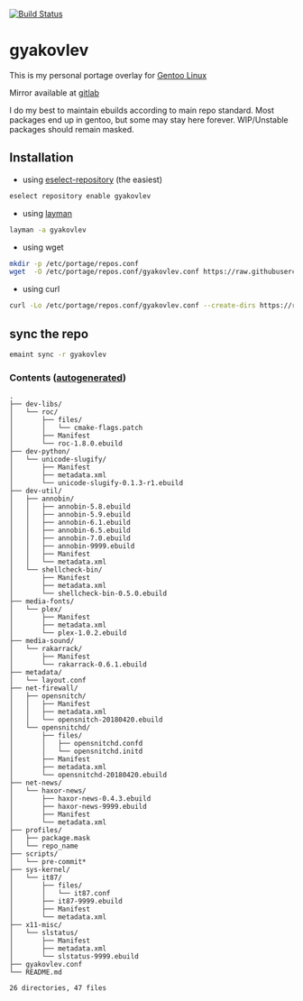 [![Build Status](https://travis-ci.org/gyakovlev/gentoo-overlay.svg?branch=master)](https://travis-ci.org/gyakovlev/gentoo-overlay)
# gyakovlev
This is my personal portage overlay for [Gentoo Linux](https://gentoo.org/)

Mirror available at [gitlab](https://gitlab.com/gyakovlev/gentoo-overlay)

I do my best to maintain ebuilds according to main repo standard.
Most packages end up in gentoo, but some may stay here forever.
WIP/Unstable packages should remain masked.

## Installation

- using [eselect-repository](https://packages.gentoo.org/packages/app-eselect/eselect-repository) (the easiest)
```sh
eselect repository enable gyakovlev
```

- using [layman](https://packages.gentoo.org/packages/app-portage/layman)
```sh
layman -a gyakovlev
```

- using wget
```sh
mkdir -p /etc/portage/repos.conf
wget  -O /etc/portage/repos.conf/gyakovlev.conf https://raw.githubusercontent.com/gyakovlev/gentoo-overlay/master/gyakovlev.conf
```

- using curl
```sh
curl -Lo /etc/portage/repos.conf/gyakovlev.conf --create-dirs https://raw.githubusercontent.com/gyakovlev/gentoo-overlay/master/gyakovlev.conf
```

## sync the repo

```sh
emaint sync -r gyakovlev
```

### Contents ([autogenerated](scripts/pre-commit))
[comment]: # (text below will be generated using pre-commit hook. this line is not visible when rendered.)
```Hack
.
├── dev-libs/
│   └── roc/
│       ├── files/
│       │   └── cmake-flags.patch
│       ├── Manifest
│       └── roc-1.8.0.ebuild
├── dev-python/
│   └── unicode-slugify/
│       ├── Manifest
│       ├── metadata.xml
│       └── unicode-slugify-0.1.3-r1.ebuild
├── dev-util/
│   ├── annobin/
│   │   ├── annobin-5.8.ebuild
│   │   ├── annobin-5.9.ebuild
│   │   ├── annobin-6.1.ebuild
│   │   ├── annobin-6.5.ebuild
│   │   ├── annobin-7.0.ebuild
│   │   ├── annobin-9999.ebuild
│   │   ├── Manifest
│   │   └── metadata.xml
│   └── shellcheck-bin/
│       ├── Manifest
│       ├── metadata.xml
│       └── shellcheck-bin-0.5.0.ebuild
├── media-fonts/
│   └── plex/
│       ├── Manifest
│       ├── metadata.xml
│       └── plex-1.0.2.ebuild
├── media-sound/
│   └── rakarrack/
│       ├── Manifest
│       └── rakarrack-0.6.1.ebuild
├── metadata/
│   └── layout.conf
├── net-firewall/
│   ├── opensnitch/
│   │   ├── Manifest
│   │   ├── metadata.xml
│   │   └── opensnitch-20180420.ebuild
│   └── opensnitchd/
│       ├── files/
│       │   ├── opensnitchd.confd
│       │   └── opensnitchd.initd
│       ├── Manifest
│       ├── metadata.xml
│       └── opensnitchd-20180420.ebuild
├── net-news/
│   └── haxor-news/
│       ├── haxor-news-0.4.3.ebuild
│       ├── haxor-news-9999.ebuild
│       ├── Manifest
│       └── metadata.xml
├── profiles/
│   ├── package.mask
│   └── repo_name
├── scripts/
│   └── pre-commit*
├── sys-kernel/
│   └── it87/
│       ├── files/
│       │   └── it87.conf
│       ├── it87-9999.ebuild
│       ├── Manifest
│       └── metadata.xml
├── x11-misc/
│   └── slstatus/
│       ├── Manifest
│       ├── metadata.xml
│       └── slstatus-9999.ebuild
├── gyakovlev.conf
└── README.md

26 directories, 47 files
```
